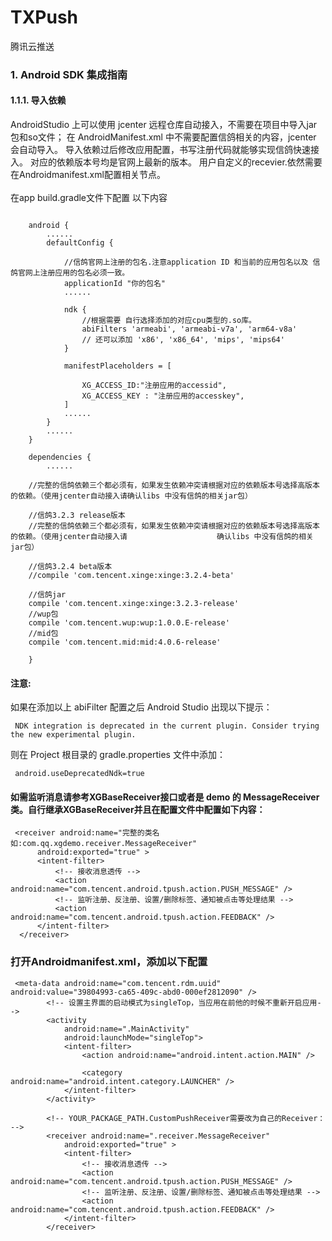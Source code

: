 # TXPush
腾讯云推送
### 1. Android SDK 集成指南
#### 1.1.1. 导入依赖
AndroidStudio 上可以使用 jcenter 远程仓库自动接入，不需要在项目中导入jar包和so文件； 在 AndroidManifest.xml 中不需要配置信鸽相关的内容，jcenter 会自动导入。 导入依赖过后修改应用配置，书写注册代码就能够实现信鸽快速接入。 对应的依赖版本号均是官网上最新的版本。 用户自定义的recevier.依然需要在Androidmanifest.xml配置相关节点。</br></br>
在app build.gradle文件下配置 以下内容
~~~

    android {
        ......
        defaultConfig {

            //信鸽官网上注册的包名.注意application ID 和当前的应用包名以及 信鸽官网上注册应用的包名必须一致。
            applicationId "你的包名" 
            ......

            ndk {
                //根据需要 自行选择添加的对应cpu类型的.so库。 
                abiFilters 'armeabi', 'armeabi-v7a', 'arm64-v8a' 
                // 还可以添加 'x86', 'x86_64', 'mips', 'mips64'
            }

            manifestPlaceholders = [

                XG_ACCESS_ID:"注册应用的accessid",
                XG_ACCESS_KEY : "注册应用的accesskey",
            ]
            ......
        }
        ......
    }

    dependencies {
        ......

    //完整的信鸽依赖三个都必须有，如果发生依赖冲突请根据对应的依赖版本号选择高版本的依赖。（使用jcenter自动接入请确认libs 中没有信鸽的相关jar包）

    //信鸽3.2.3 release版本
    //完整的信鸽依赖三个都必须有，如果发生依赖冲突请根据对应的依赖版本号选择高版本的依赖。（使用jcenter自动接入请                    确认libs 中没有信鸽的相关jar包） 

    //信鸽3.2.4 beta版本
    //compile 'com.tencent.xinge:xinge:3.2.4-beta'

    //信鸽jar
    compile 'com.tencent.xinge:xinge:3.2.3-release'
    //wup包
    compile 'com.tencent.wup:wup:1.0.0.E-release'
    //mid包
    compile 'com.tencent.mid:mid:4.0.6-release'

    }
~~~
#### 注意:</br>
如果在添加以上 abiFilter 配置之后 Android Studio 出现以下提示：
~~~
 NDK integration is deprecated in the current plugin. Consider trying the new experimental plugin.
~~~
则在 Project 根目录的 gradle.properties 文件中添加：
~~~
 android.useDeprecatedNdk=true
~~~
####  如需监听消息请参考XGBaseReceiver接口或者是 demo 的 MessageReceiver 类。自行继承XGBaseReceiver并且在配置文件中配置如下内容：
~~~
 <receiver android:name="完整的类名如:com.qq.xgdemo.receiver.MessageReceiver"
      android:exported="true" >
      <intent-filter>
          <!-- 接收消息透传 -->
          <action android:name="com.tencent.android.tpush.action.PUSH_MESSAGE" />
          <!-- 监听注册、反注册、设置/删除标签、通知被点击等处理结果 -->
          <action android:name="com.tencent.android.tpush.action.FEEDBACK" />
      </intent-filter>
  </receiver>
~~~
### 打开Androidmanifest.xml，添加以下配置
~~~
 <meta-data android:name="com.tencent.rdm.uuid" android:value="39804993-ca65-409c-abd0-000ef2812090" />
        <!-- 设置主界面的启动模式为singleTop，当应用在前他的时候不重新开启应用-->
        <activity
            android:name=".MainActivity"
            android:launchMode="singleTop">
            <intent-filter>
                <action android:name="android.intent.action.MAIN" />

                <category android:name="android.intent.category.LAUNCHER" />
            </intent-filter>
        </activity>

        <!-- YOUR_PACKAGE_PATH.CustomPushReceiver需要改为自己的Receiver： -->
        <receiver android:name=".receiver.MessageReceiver"
            android:exported="true" >
            <intent-filter>
                <!-- 接收消息透传 -->
                <action android:name="com.tencent.android.tpush.action.PUSH_MESSAGE" />
                <!-- 监听注册、反注册、设置/删除标签、通知被点击等处理结果 -->
                <action android:name="com.tencent.android.tpush.action.FEEDBACK" />
            </intent-filter>
        </receiver>
~~~
